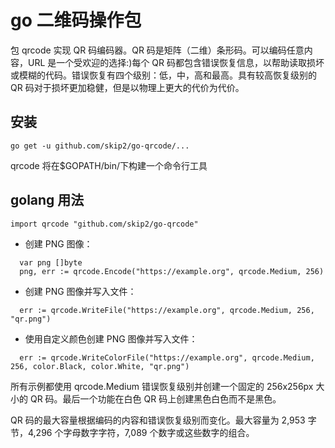 # go 二维码操作包

包 qrcode 实现 QR 码编码器。QR 码是矩阵（二维）条形码。可以编码任意内容，URL 是一个受欢迎的选择:)每个 QR 码都包含错误恢复信息，以帮助读取损坏或模糊的代码。错误恢复有四个级别：低，中，高和最高。具有较高恢复级别的 QR 码对于损坏更加稳健，但是以物理上更大的代价为代价。

## 安装

```shell
go get -u github.com/skip2/go-qrcode/...
```

qrcode 将在\$GOPATH/bin/下构建一个命令行工具

## golang 用法

```golang
import qrcode "github.com/skip2/go-qrcode"
```

- 创建 PNG 图像：

```golang
  var png []byte
  png, err := qrcode.Encode("https://example.org", qrcode.Medium, 256)
```

- 创建 PNG 图像并写入文件：

```golang
  err := qrcode.WriteFile("https://example.org", qrcode.Medium, 256, "qr.png")
```

- 使用自定义颜色创建 PNG 图像并写入文件：

```golang
  err := qrcode.WriteColorFile("https://example.org", qrcode.Medium, 256, color.Black, color.White, "qr.png")

```

所有示例都使用 qrcode.Medium 错误恢复级别并创建一个固定的 256x256px 大小的 QR 码。最后一个功能在白色 QR 码上创建黑色白色而不是黑色。

QR 码的最大容量根据编码的内容和错误恢复级别而变化。最大容量为 2,953 字节，4,296 个字母数字字符，7,089 个数字或这些数字的组合。
